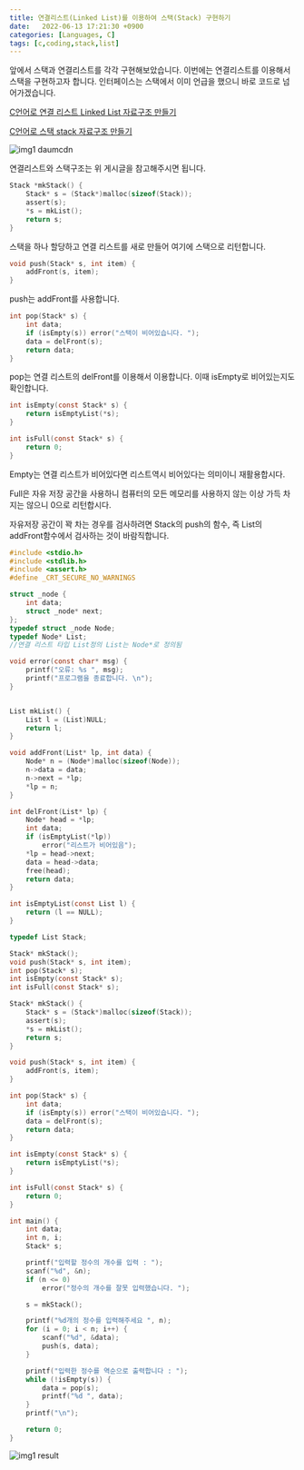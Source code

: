 ```yaml
---
title: 연결리스트(Linked List)를 이용하여 스택(Stack) 구현하기
date:   2022-06-13 17:21:30 +0900
categories: [Languages, C]
tags: [c,coding,stack,list]
---
```

앞에서 스택과 연결리스트를 각각 구현해보았습니다. 이번에는 연결리스트를 이용해서 스택을 구현하고자 합니다. 인터페이스는 스택에서 이미 언급을 했으니 바로 코드로 넘어가겠습니다.

[C언어로 연결 리스트 Linked List 자료구조 만들기](https://jeong-daniel.github.io/posts/C%EC%96%B8%EC%96%B4%EB%A1%9C-%EC%97%B0%EA%B2%B0-%EB%A6%AC%EC%8A%A4%ED%8A%B8-Linked-List-%EC%9E%90%EB%A3%8C%EA%B5%AC%EC%A1%B0-%EB%A7%8C%EB%93%A4%EA%B8%B0/)

[C언어로 스택 stack 자료구조 만들기](https://jeong-daniel.github.io/posts/C%EC%96%B8%EC%96%B4%EB%A1%9C-%EC%8A%A4%ED%83%9D-stack-%EC%9E%90%EB%A3%8C%EA%B5%AC%EC%A1%B0-%EB%A7%8C%EB%93%A4%EA%B8%B0/)

![img1 daumcdn](https://user-images.githubusercontent.com/85277660/210578667-225b53fb-26a8-4dcd-bf1c-216a3b9346b3.png)

연결리스트와 스택구조는 위 게시글을 참고해주시면 됩니다.

```c
Stack *mkStack() {
	Stack* s = (Stack*)malloc(sizeof(Stack));
	assert(s);
	*s = mkList();
	return s;
}
```
스택을 하나 할당하고 연결 리스트를 새로 만들어 여기에 스택으로 리턴합니다.

```c
void push(Stack* s, int item) {
	addFront(s, item);
}
```
push는 addFront를 사용합니다.

```c
int pop(Stack* s) {
	int data;
	if (isEmpty(s)) error("스택이 비어있습니다. ");
	data = delFront(s);
	return data;
}
```

pop는 연결 리스트의 delFront를 이용해서 이용합니다. 이때 isEmpty로 비어있는지도 확인합니다.

```c
int isEmpty(const Stack* s) {
	return isEmptyList(*s);
}

int isFull(const Stack* s) {
	return 0;
}
```
Empty는 연결 리스트가 비어있다면 리스트역시 비어있다는 의미이니 재활용합시다.

Full은 자유 저장 공간을 사용하니 컴퓨터의 모든 메모리를 사용하지 않는 이상 가득 차지는 않으니 0으로 리턴합시다.

 

자유저장 공간이 꽉 차는 경우를 검사하려면 Stack의 push의 함수, 즉 List의 addFront함수에서 검사하는 것이 바람직합니다.

```c
#include <stdio.h>
#include <stdlib.h> 
#include <assert.h>
#define _CRT_SECURE_NO_WARNINGS

struct _node {
	int data;
	struct _node* next;
};
typedef struct _node Node;
typedef Node* List;
//연결 리스트 타입 List정의 List는 Node*로 정의됨

void error(const char* msg) {
	printf("오류: %s ", msg);
	printf("프로그램을 종료합니다. \n");
}


List mkList() {
	List l = (List)NULL;
	return l;
}

void addFront(List* lp, int data) {
	Node* n = (Node*)malloc(sizeof(Node));
	n->data = data;
	n->next = *lp;
	*lp = n;
}

int delFront(List* lp) {
	Node* head = *lp;
	int data;
	if (isEmptyList(*lp))
		error("리스트가 비어있음");
	*lp = head->next;
	data = head->data;
	free(head);
	return data;
}

int isEmptyList(const List l) {
	return (l == NULL);
}

typedef List Stack;

Stack* mkStack();
void push(Stack* s, int item);
int pop(Stack* s);
int isEmpty(const Stack* s);
int isFull(const Stack* s);

Stack* mkStack() {
	Stack* s = (Stack*)malloc(sizeof(Stack));
	assert(s);
	*s = mkList();
	return s;
}

void push(Stack* s, int item) {
	addFront(s, item);
}

int pop(Stack* s) {
	int data;
	if (isEmpty(s)) error("스택이 비어있습니다. ");
	data = delFront(s);
	return data;
}

int isEmpty(const Stack* s) {
	return isEmptyList(*s);
}

int isFull(const Stack* s) {
	return 0;
}

int main() {
	int data;
	int n, i;
	Stack* s;

	printf("입력할 정수의 개수를 입력 : ");
	scanf("%d", &n);
	if (n <= 0)
		error("정수의 개수를 잘못 입력했습니다. ");

	s = mkStack();

	printf("%d개의 정수를 입력해주세요 ", n);
	for (i = 0; i < n; i++) {
		scanf("%d", &data);
		push(s, data);
	}

	printf("입력한 정수를 역순으로 출력합니다 : ");
	while (!isEmpty(s)) {
		data = pop(s);
		printf("%d ", data);
	}
	printf("\n");

	return 0;
}
```

![img1 result](https://user-images.githubusercontent.com/85277660/210578690-ffe09877-df62-4e23-ae24-c9c369219441.png)
